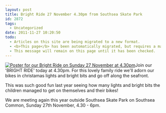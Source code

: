 ```yaml
---
layout: post
title: Bright Ride 27 November 4.30pm from Southsea Skate Park
id: 2872
tags:
  - Uncategorized
date: 2011-11-27 10:20:50
todo:
  - Articles on this site are being migrated to a new format.
  - <b>This page</b> has been automatically migrated, but requires a manual check-&amp;-tune to ensure the format and links all work as expected.
  - This message will remain on this page until it has been checked.
---
```


[![Poster for our Bright Ride on Sunday 27 November at 4.30pm](http://www.pompeybug.co.uk/wp-content/uploads/2011/11/bright-ride-poster-pdf-552x800.jpg "Bright Ride poster")](http://www.pompeybug.co.uk/wp-content/uploads/2011/11/bright-ride-poster-pdf.jpg)Join our 'BRIGHT RIDE' today at 4.30pm. For this lovely family ride we'll adorn our bikes in christamas lights and bright bits and go off along the seafront.

This was such good fun last year seeing how many lights and bright bits the children managed to get on themselves and their bikes!

We are meeting again this year outside Southsea Skate Park on Southsea Common, Sunday 27th November, 4.30 - 6pm.